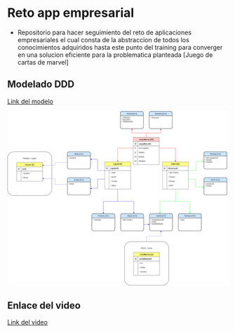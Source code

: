 # Reto app empresarial
- Repositorio para hacer seguimiento del reto de aplicaciones empresariales el cual consta de la abstraccion de todos los conocimientos adquiridos hasta este punto del training para converger en una solucion eficiente para la problematica planteada [Juego de cartas de marvel]

## Modelado DDD
[Link del modelo](https://drive.google.com/file/d/1Yi-1BHrfGKXqZ-HSqrOzDecNp9GHBcl8/view?usp=sharing)


![Imagen modelado](https://github.com/seb4stian69/RetoAppEmpresarial/blob/main/imagenes/ProjectMarvel-Modelado-%5BJuego%5D.png)

## Enlace del video
[Link del video](https://youtu.be/1BZiVgyPZhY)
